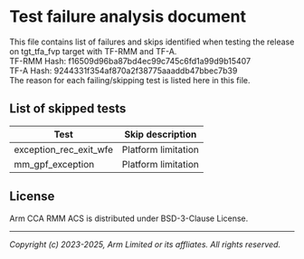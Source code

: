 # Test failure analysis document

This file contains list of failures and skips identified when testing the release on tgt_tfa_fvp target with TF-RMM and TF-A.<br />
TF-RMM Hash: f16509d96ba87bd4ec99c745c6fd1a99d9b15407 <br />
TF-A Hash: 9244331f354af870a2f38775aaaddb47bbec7b39<br />
The reason for each failing/skipping test is listed here in this file.<br />

## List of skipped tests

| Test | Skip description                                                                |
|------|---------------------------------------------------------------------------------|
| exception_rec_exit_wfe | Platform limitation |
| mm_gpf_exception | Platform limitation |

## License

Arm CCA RMM ACS is distributed under BSD-3-Clause License.

--------------

*Copyright (c) 2023-2025, Arm Limited or its affliates. All rights reserved.*
